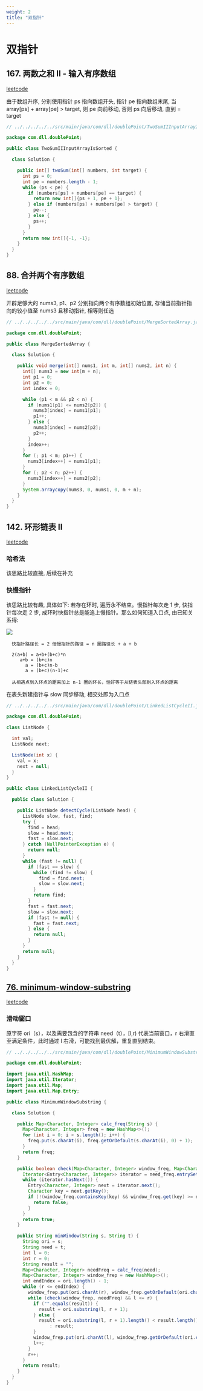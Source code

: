 ```yaml
---
weight: 2
title: "双指针"
---
```

# 双指针

## 167. 两数之和 II - 输入有序数组
[leetcode](https://leetcode-cn.com/problems/two-sum-ii-input-array-is-sorted/) 

由于数组升序, 分别使用指针 ps 指向数组开头, 指针 pe 指向数组末尾, 当 array[ps] + array[pe] > target, 则 pe 向前移动, 否则 ps 向后移动, 直到 = target

```java
// ../../../../../src/main/java/com/dll/doublePoint/TwoSumIIInputArrayIsSorted.java

package com.dll.doublePoint;

public class TwoSumIIInputArrayIsSorted {

  class Solution {

    public int[] twoSum(int[] numbers, int target) {
      int ps = 0;
      int pe = numbers.length - 1;
      while (ps < pe) {
        if (numbers[ps] + numbers[pe] == target) {
          return new int[]{ps + 1, pe + 1};
        } else if (numbers[ps] + numbers[pe] > target) {
          pe--;
        } else {
          ps++;
        }
      }
      return new int[]{-1, -1};
    }
  }
}

``` 

## 88. 合并两个有序数组
[leetcode](https://leetcode.com/problems/merge-sorted-array/)

开辟足够大的 nums3, p1、p2 分别指向两个有序数组初始位置, 存储当前指针指向的较小值至 nums3 且移动指针, 相等则任选

```java
// ../../../../../src/main/java/com/dll/doublePoint/MergeSortedArray.java

package com.dll.doublePoint;

public class MergeSortedArray {

  class Solution {

    public void merge(int[] nums1, int m, int[] nums2, int n) {
      int[] nums3 = new int[m + n];
      int p1 = 0;
      int p2 = 0;
      int index = 0;

      while (p1 < m && p2 < n) {
        if (nums1[p1] <= nums2[p2]) {
          nums3[index] = nums1[p1];
          p1++;
        } else {
          nums3[index] = nums2[p2];
          p2++;
        }
        index++;
      }
      for (; p1 < m; p1++) {
        nums3[index++] = nums1[p1];
      }
      for (; p2 < n; p2++) {
        nums3[index++] = nums2[p2];
      }
      System.arraycopy(nums3, 0, nums1, 0, m + n);
    }
  }
}

``` 

## 142. 环形链表 II
[leetcode](https://leetcode-cn.com/problems/linked-list-cycle-ii/)

### 哈希法

该思路比较直接, 后续在补充

### 快慢指针
    
该思路比较有趣, 具体如下: 若存在环时, 遍历永不结束。慢指针每次走 1 步, 快指针每次走 2 步, 成环时快指针总是能追上慢指针。那么如何知道入口点, 由已知关系得:

![](https://assets.leetcode-cn.com/solution-static/142/142_fig1.png)

```
  快指针路径长 = 2 倍慢指针的路径 = n 圈路径长 + a + b
  
  2(a+b) = a+b+(b+c)*n 
     a+b = (b+c)n
       a = (b+c)n-b
       a = (b+c)(n-1)+c
     
  从相遇点到入环点的距离加上 n-1 圈的环长，恰好等于从链表头部到入环点的距离
```
在表头新建指针与 slow 同步移动, 相交处即为入口点

```java
// ../../../../../src/main/java/com/dll/doublePoint/LinkedListCycleII.java

package com.dll.doublePoint;

class ListNode {

  int val;
  ListNode next;

  ListNode(int x) {
    val = x;
    next = null;
  }
}

public class LinkedListCycleII {

  public class Solution {

    public ListNode detectCycle(ListNode head) {
      ListNode slow, fast, find;
      try {
        find = head;
        slow = head.next;
        fast = slow.next;
      } catch (NullPointerException e) {
        return null;
      }
      while (fast != null) {
        if (fast == slow) {
          while (find != slow) {
            find = find.next;
            slow = slow.next;
          }
          return find;
        }
        fast = fast.next;
        slow = slow.next;
        if (fast != null) {
          fast = fast.next;
        } else {
          return null;
        }
      }
      return null;
    }
  }
}

```
## [76. minimum-window-substring](https://leetcode-cn.com/problems/minimum-window-substring/)

[leetcode](https://leetcode-cn.com/problems/minimum-window-substring/)
 
### 滑动窗口

原字符 ori（s），以及需要包含的字符串 need（t），[l,r) 代表当前窗口，r 右滑直至满足条件，此时通过 l 右滑，可能找到最优解，重复直到结束。
    
```java
// ../../../../../src/main/java/com/dll/doublePoint/MinimumWindowSubstring.java

package com.dll.doublePoint;

import java.util.HashMap;
import java.util.Iterator;
import java.util.Map;
import java.util.Map.Entry;

public class MinimumWindowSubstring {

  class Solution {

    public Map<Character, Integer> calc_freq(String s) {
      Map<Character, Integer> freq = new HashMap<>();
      for (int i = 0; i < s.length(); i++) {
        freq.put(s.charAt(i), freq.getOrDefault(s.charAt(i), 0) + 1);
      }
      return freq;
    }

    public boolean check(Map<Character, Integer> window_freq, Map<Character, Integer> need_freq) {
      Iterator<Entry<Character, Integer>> iterator = need_freq.entrySet().iterator();
      while (iterator.hasNext()) {
        Entry<Character, Integer> next = iterator.next();
        Character key = next.getKey();
        if (!(window_freq.containsKey(key) && window_freq.get(key) >= next.getValue())) {
          return false;
        }
      }
      return true;
    }

    public String minWindow(String s, String t) {
      String ori = s;
      String need = t;
      int l = 0;
      int r = 0;
      String result = "";
      Map<Character, Integer> needFreq = calc_freq(need);
      Map<Character, Integer> window_frep = new HashMap<>();
      int endIndex = ori.length() - 1;
      while (r <= endIndex) {
        window_frep.put(ori.charAt(r), window_frep.getOrDefault(ori.charAt(r), 0) + 1);
        while (check(window_frep, needFreq) && l <= r) {
          if ("".equals(result)) {
            result = ori.substring(l, r + 1);
          } else {
            result = ori.substring(l, r + 1).length() < result.length() ? ori.substring(l, r + 1)
                : result;
          }
          window_frep.put(ori.charAt(l), window_frep.getOrDefault(ori.charAt(l), 0) - 1);
          l++;
        }
        r++;
      }
      return result;
    }
  }
}

```